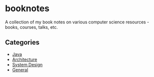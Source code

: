 # booknotes
A collection of my book notes on various computer science resources - books, courses, talks, etc.

## Categories
 * [Java](/java)
 * [Architecture](/architecture)
 * [System Design](/system-design)
 * [General](./general)
